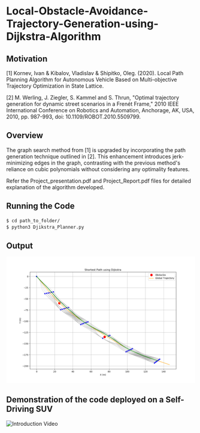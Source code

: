 # Local-Obstacle-Avoidance-Trajectory-Generation-using-Dijkstra-Algorithm

## Motivation

[1] Kornev, Ivan & Kibalov, Vladislav & Shipitko, Oleg. (2020). Local Path Planning Algorithm for Autonomous Vehicle Based on Multi-objective Trajectory Optimization in State Lattice.

[2] M. Werling, J. Ziegler, S. Kammel and S. Thrun, "Optimal trajectory generation for dynamic street scenarios in a Frenét Frame," 2010 IEEE International Conference on Robotics and Automation, Anchorage, AK, USA, 2010, pp. 987-993, doi: 10.1109/ROBOT.2010.5509799.

## Overview
The graph search method from [1] is upgraded by incorporating the path generation technique outlined in [2]. This enhancement introduces jerk-minimizing edges in the graph, contrasting with the previous method's reliance on cubic polynomials without considering any optimality features.

Refer the Project_presentation.pdf and Project_Report.pdf files for detailed explanation of the algorithm developed. 


## Running the Code

```bash
$ cd path_to_folder/
$ python3 Djikstra_Planner.py
```

## Output
![Introduction Image](Graph_Example.png)


## Demonstration of the code deployed on a Self-Driving SUV

![Introduction Video](Deployment_on_a_Self_Driving_SUV.gif)
